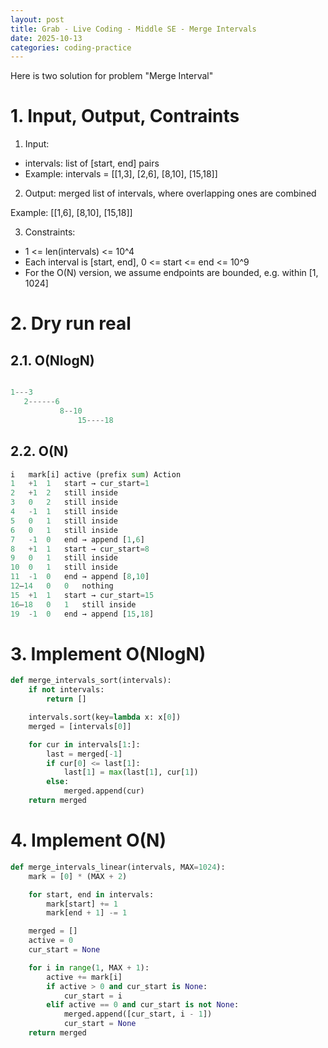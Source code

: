 ```yaml
---
layout: post
title: Grab - Live Coding - Middle SE - Merge Intervals
date: 2025-10-13
categories: coding-practice
---
```


Here is two solution for problem "Merge Interval"

# 1. Input, Output, Contraints

1. Input:

- intervals: list of [start, end] pairs
- Example: intervals = [[1,3], [2,6], [8,10], [15,18]]

2. Output: merged list of intervals, where overlapping ones are combined

Example: [[1,6], [8,10], [15,18]]

3. Constraints:

- 1 <= len(intervals) <= 10^4
- Each interval is [start, end], 0 <= start <= end <= 10^9
- For the O(N) version, we assume endpoints are bounded, e.g. within [1, 1024]

# 2. Dry run real

## 2.1. O(NlogN)

```python

1---3
   2------6
           8--10
               15----18
```

## 2.2. O(N)

```python
i	mark[i]	active (prefix sum)	Action
1	+1	1	start → cur_start=1
2	+1	2	still inside
3	0	2	still inside
4	-1	1	still inside
5	0	1	still inside
6	0	1	still inside
7	-1	0	end → append [1,6]
8	+1	1	start → cur_start=8
9	0	1	still inside
10	0	1	still inside
11	-1	0	end → append [8,10]
12–14	0	0	nothing
15	+1	1	start → cur_start=15
16–18	0	1	still inside
19	-1	0	end → append [15,18]

```

# 3. Implement O(NlogN)

```python
def merge_intervals_sort(intervals):
    if not intervals:
        return []

    intervals.sort(key=lambda x: x[0])
    merged = [intervals[0]]

    for cur in intervals[1:]:
        last = merged[-1]
        if cur[0] <= last[1]:
            last[1] = max(last[1], cur[1])
        else:
            merged.append(cur)
    return merged
```

# 4. Implement O(N)

```python
def merge_intervals_linear(intervals, MAX=1024):
    mark = [0] * (MAX + 2)

    for start, end in intervals:
        mark[start] += 1
        mark[end + 1] -= 1

    merged = []
    active = 0
    cur_start = None

    for i in range(1, MAX + 1):
        active += mark[i]
        if active > 0 and cur_start is None:
            cur_start = i
        elif active == 0 and cur_start is not None:
            merged.append([cur_start, i - 1])
            cur_start = None
    return merged

```
